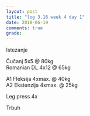 ```yaml
---
layout: post
title: "log 3.16 week 4 day 1"
date: 2018-06-19
comments: true
grade:
---
```


Istezanje

Čučanj 5x5 @ 80kg    
Romanian DL 4x12 @ 65kg    

A1 Fleksija 4xmax. @ 40kg  
A2 Ekstenzija 4xmax. @ 25kg   

Leg press 4x

Trbuh
